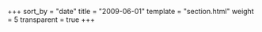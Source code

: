 +++
sort_by = "date"
title = "2009-06-01"
template = "section.html"
weight = 5
transparent = true
+++